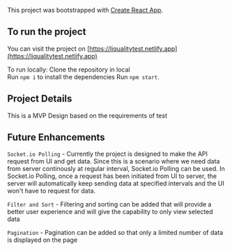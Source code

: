 This project was bootstrapped with [Create React App](https://github.com/facebook/create-react-app).

## To run the project
You can visit the project on [https://liqualitytest.netlify.app](https://liqualitytest.netlify.app)

To run locally:
Clone the repository in local  
Run `npm i` to install the dependencies
Run `npm start`.

## Project Details
This is a MVP Design based on the requirements of test

## Future Enhancements
`Socket.io Polling` - Currently the project is designed to make the API request from UI and get data. Since this is a scenario where we need data from server continously at regular interval, Socket.io Polling can be used. In Socket.io Polling, once a request has been initiated from UI to server, the server will automatically keep sending data at specified intervals and the UI won't have to request for data.

`Filter and Sort` - Filtering and sorting can be added that will provide a better user experience and will give the capability to only view selected data

`Pagination` - Pagination can be added so that only a limited number of data is displayed on the page
